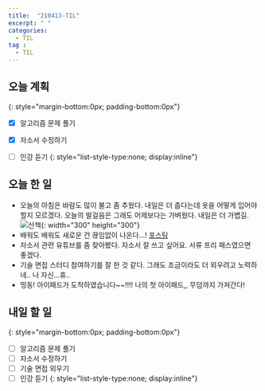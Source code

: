```yaml
---
title:  "210413-TIL"
excerpt: " "
categories: 
  - TIL
tag : 
  - TIL
---
```


## 오늘 계획
{: style="margin-bottom:0px; padding-bottom:0px"}

- [X] 알고리즘 문제 풀기
- [X] 자소서 수정하기
- [ ] 인강 듣기
{: style="list-style-type:none; display:inline"}


## 오늘 한 일

- 오늘의 아침은 바람도 많이 불고 좀 추웠다. 내일은 더 춥다는데 옷을 어떻게 입어야 할지 모르겠다. 오늘의 발걸음은 그래도 어제보다는 가벼웠다. 내일은 더 가볍길. <br> ![산책](https://user-images.githubusercontent.com/70805241/114581371-9dc95680-9cba-11eb-9096-4246b776d9d2.png){: width="300" height="300"}
- 배워도 배워도 새로운 건 끊임없이 나온다...! [포스팅](https://techhan.github.io/algorithm/programmers-09/)
- 자소서 관련 유튜브를 좀 찾아봤다. 자소서 잘 쓰고 싶어요. 서류 프리 패스였으면 좋겠다.
- 기술 면접 스터디 참여하기를 잘 한 것 같다. 그래도 조금이라도 더 외우려고 노력하네.. 나 자신...휴..
- 띵동! 아이패드가 도착하였습니다~~!!!! 나의 첫 아이패드,, 무덤까지 가져간다!

## 내일 할 일
{: style="margin-bottom:0px; padding-bottom:0px"}

- [ ] 알고리즘 문제 풀기
- [ ] 자소서 수정하기
- [ ] 기술 면접 외우기
- [ ] 인강 듣기
{: style="list-style-type:none; display:inline"}